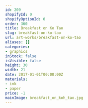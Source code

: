 ```yaml
---
id: 209
shopifyId: 0
shopifyOptionId: 0
order: 360
title: Breakfast on Ko Tao
slug: breakfast-on-ko-tao
url: art-works/breakfast-on-ko-tao
aliases: []
categories:
- graphics
inStock: false
isVisible: false
height: 30
width: 21
date: 2017-01-01T00:00:00Z
materials:
- ink
- paper
price: -1
mainImage: breakfast_on_koh_tao.jpg
---
```

